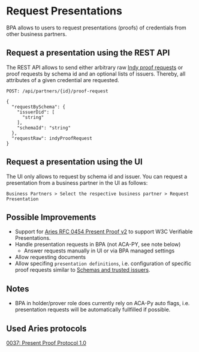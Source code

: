 # Request Presentations

BPA allows to users to request presentations (proofs) of credentials from other business partners.

## Request a presentation using the REST API

The REST API allows to send either arbitrary raw [Indy proof requests](https://github.com/hyperledger/indy-sdk/blob/main/libindy/src/domain/anoncreds/proof_request.rs) or proof requests by schema id and an optional lists of issuers. Thereby, all attributes of a given credential are requested.

```
POST: /api/partners/{id}/proof-request

{
  "requestBySchema": {
    "issuerDid": [
      "string"
    ],
    "schemaId": "string"
  },
  "requestRaw": indyProofRequest
}
```

## Request a presentation using the UI

The UI only allows to request by schema id and issuer.
You can request a presentation from a business partner in the UI as follows:

`Business Partners > Select the respective business partner > Request Presentation`

## Possible Improvements
- Support for [Aries RFC 0454 Present Proof v2](https://github.com/hyperledger/aries-rfcs/blob/main/features/0454-present-proof-v2/README.md) to support W3C Verifiable Presentations.
- Handle presentation requests in BPA (not ACA-PY, see note below)
  - Answer requests manually in UI or via BPA managed settings
- Allow requesting documents
- Allow specifing `presentation definitions`, i.e. configuration of specific proof requests similar to [Schemas and trusted issuers](./schemas_trusted_issuers.md).

## Notes
- BPA in holder/prover role does currently rely on ACA-Py auto flags, i.e. presentation requests will be automatically fullfilled if possible.

## Used Aries protocols

[0037: Present Proof Protocol 1.0](https://github.com/hyperledger/aries-rfcs/blob/main/features/0037-present-proof/README.md)